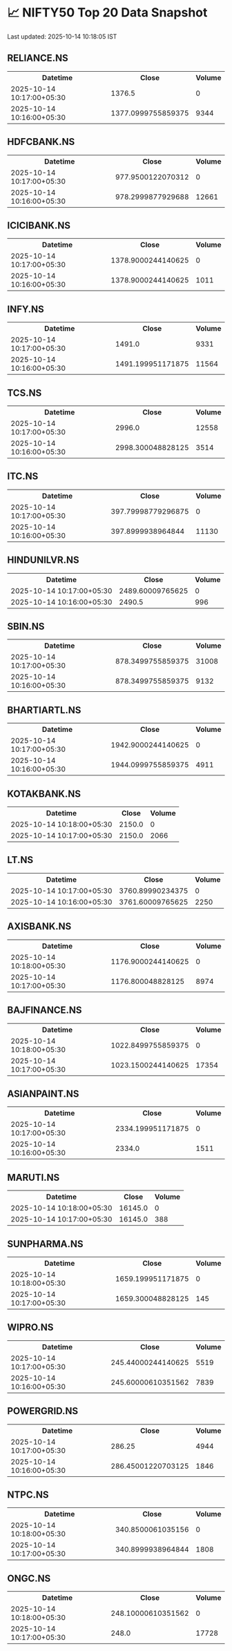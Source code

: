 # 📈 NIFTY50 Top 20 Data Snapshot

Last updated: 2025-10-14 10:18:05 IST

## RELIANCE.NS

<table>
  <tr><th>Datetime</th><th>Close</th><th>Volume</th></tr>
  <tr><td>2025-10-14 10:17:00+05:30</td><td>1376.5</td><td>0</td></tr>
  <tr><td>2025-10-14 10:16:00+05:30</td><td>1377.0999755859375</td><td>9344</td></tr>
</table>

## HDFCBANK.NS

<table>
  <tr><th>Datetime</th><th>Close</th><th>Volume</th></tr>
  <tr><td>2025-10-14 10:17:00+05:30</td><td>977.9500122070312</td><td>0</td></tr>
  <tr><td>2025-10-14 10:16:00+05:30</td><td>978.2999877929688</td><td>12661</td></tr>
</table>

## ICICIBANK.NS

<table>
  <tr><th>Datetime</th><th>Close</th><th>Volume</th></tr>
  <tr><td>2025-10-14 10:17:00+05:30</td><td>1378.9000244140625</td><td>0</td></tr>
  <tr><td>2025-10-14 10:16:00+05:30</td><td>1378.9000244140625</td><td>1011</td></tr>
</table>

## INFY.NS

<table>
  <tr><th>Datetime</th><th>Close</th><th>Volume</th></tr>
  <tr><td>2025-10-14 10:17:00+05:30</td><td>1491.0</td><td>9331</td></tr>
  <tr><td>2025-10-14 10:16:00+05:30</td><td>1491.199951171875</td><td>11564</td></tr>
</table>

## TCS.NS

<table>
  <tr><th>Datetime</th><th>Close</th><th>Volume</th></tr>
  <tr><td>2025-10-14 10:17:00+05:30</td><td>2996.0</td><td>12558</td></tr>
  <tr><td>2025-10-14 10:16:00+05:30</td><td>2998.300048828125</td><td>3514</td></tr>
</table>

## ITC.NS

<table>
  <tr><th>Datetime</th><th>Close</th><th>Volume</th></tr>
  <tr><td>2025-10-14 10:17:00+05:30</td><td>397.79998779296875</td><td>0</td></tr>
  <tr><td>2025-10-14 10:16:00+05:30</td><td>397.8999938964844</td><td>11130</td></tr>
</table>

## HINDUNILVR.NS

<table>
  <tr><th>Datetime</th><th>Close</th><th>Volume</th></tr>
  <tr><td>2025-10-14 10:17:00+05:30</td><td>2489.60009765625</td><td>0</td></tr>
  <tr><td>2025-10-14 10:16:00+05:30</td><td>2490.5</td><td>996</td></tr>
</table>

## SBIN.NS

<table>
  <tr><th>Datetime</th><th>Close</th><th>Volume</th></tr>
  <tr><td>2025-10-14 10:17:00+05:30</td><td>878.3499755859375</td><td>31008</td></tr>
  <tr><td>2025-10-14 10:16:00+05:30</td><td>878.3499755859375</td><td>9132</td></tr>
</table>

## BHARTIARTL.NS

<table>
  <tr><th>Datetime</th><th>Close</th><th>Volume</th></tr>
  <tr><td>2025-10-14 10:17:00+05:30</td><td>1942.9000244140625</td><td>0</td></tr>
  <tr><td>2025-10-14 10:16:00+05:30</td><td>1944.0999755859375</td><td>4911</td></tr>
</table>

## KOTAKBANK.NS

<table>
  <tr><th>Datetime</th><th>Close</th><th>Volume</th></tr>
  <tr><td>2025-10-14 10:18:00+05:30</td><td>2150.0</td><td>0</td></tr>
  <tr><td>2025-10-14 10:17:00+05:30</td><td>2150.0</td><td>2066</td></tr>
</table>

## LT.NS

<table>
  <tr><th>Datetime</th><th>Close</th><th>Volume</th></tr>
  <tr><td>2025-10-14 10:17:00+05:30</td><td>3760.89990234375</td><td>0</td></tr>
  <tr><td>2025-10-14 10:16:00+05:30</td><td>3761.60009765625</td><td>2250</td></tr>
</table>

## AXISBANK.NS

<table>
  <tr><th>Datetime</th><th>Close</th><th>Volume</th></tr>
  <tr><td>2025-10-14 10:18:00+05:30</td><td>1176.9000244140625</td><td>0</td></tr>
  <tr><td>2025-10-14 10:17:00+05:30</td><td>1176.800048828125</td><td>8974</td></tr>
</table>

## BAJFINANCE.NS

<table>
  <tr><th>Datetime</th><th>Close</th><th>Volume</th></tr>
  <tr><td>2025-10-14 10:18:00+05:30</td><td>1022.8499755859375</td><td>0</td></tr>
  <tr><td>2025-10-14 10:17:00+05:30</td><td>1023.1500244140625</td><td>17354</td></tr>
</table>

## ASIANPAINT.NS

<table>
  <tr><th>Datetime</th><th>Close</th><th>Volume</th></tr>
  <tr><td>2025-10-14 10:17:00+05:30</td><td>2334.199951171875</td><td>0</td></tr>
  <tr><td>2025-10-14 10:16:00+05:30</td><td>2334.0</td><td>1511</td></tr>
</table>

## MARUTI.NS

<table>
  <tr><th>Datetime</th><th>Close</th><th>Volume</th></tr>
  <tr><td>2025-10-14 10:18:00+05:30</td><td>16145.0</td><td>0</td></tr>
  <tr><td>2025-10-14 10:17:00+05:30</td><td>16145.0</td><td>388</td></tr>
</table>

## SUNPHARMA.NS

<table>
  <tr><th>Datetime</th><th>Close</th><th>Volume</th></tr>
  <tr><td>2025-10-14 10:18:00+05:30</td><td>1659.199951171875</td><td>0</td></tr>
  <tr><td>2025-10-14 10:17:00+05:30</td><td>1659.300048828125</td><td>145</td></tr>
</table>

## WIPRO.NS

<table>
  <tr><th>Datetime</th><th>Close</th><th>Volume</th></tr>
  <tr><td>2025-10-14 10:17:00+05:30</td><td>245.44000244140625</td><td>5519</td></tr>
  <tr><td>2025-10-14 10:16:00+05:30</td><td>245.60000610351562</td><td>7839</td></tr>
</table>

## POWERGRID.NS

<table>
  <tr><th>Datetime</th><th>Close</th><th>Volume</th></tr>
  <tr><td>2025-10-14 10:17:00+05:30</td><td>286.25</td><td>4944</td></tr>
  <tr><td>2025-10-14 10:16:00+05:30</td><td>286.45001220703125</td><td>1846</td></tr>
</table>

## NTPC.NS

<table>
  <tr><th>Datetime</th><th>Close</th><th>Volume</th></tr>
  <tr><td>2025-10-14 10:18:00+05:30</td><td>340.8500061035156</td><td>0</td></tr>
  <tr><td>2025-10-14 10:17:00+05:30</td><td>340.8999938964844</td><td>1808</td></tr>
</table>

## ONGC.NS

<table>
  <tr><th>Datetime</th><th>Close</th><th>Volume</th></tr>
  <tr><td>2025-10-14 10:18:00+05:30</td><td>248.10000610351562</td><td>0</td></tr>
  <tr><td>2025-10-14 10:17:00+05:30</td><td>248.0</td><td>17728</td></tr>
</table>

